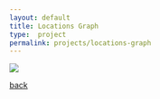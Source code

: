 ```yaml
---
layout: default
title: Locations Graph
type:  project
permalink: projects/locations-graph
---
```




![](/assets/images/projects/.png)

[back](./)